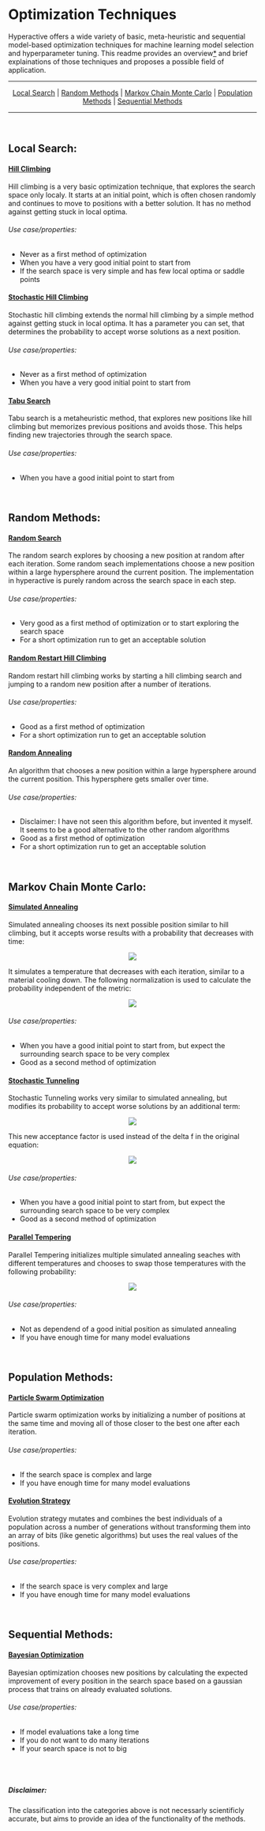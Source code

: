 # Optimization Techniques

Hyperactive offers a wide variety of basic, meta-heuristic and sequential model-based optimization techniques for machine learning model selection and hyperparameter tuning. This readme provides an overview[*](https://github.com/SimonBlanke/Hyperactive/tree/master/hyperactive/optimizers#disclaimer) and brief explainations of those techniques and proposes a possible field of application.



---

<p align="center">
  <a href="https://github.com/SimonBlanke/Hyperactive/tree/master/hyperactive/optimizers#local-search">Local Search</a> |
  <a href="https://github.com/SimonBlanke/Hyperactive/tree/master/hyperactive/optimizers#random-methods">Random Methods</a> |
  <a href="https://github.com/SimonBlanke/Hyperactive/tree/master/hyperactive/optimizers#markov-chain-monte-carlo">Markov Chain Monte Carlo</a> |
  <a href="https://github.com/SimonBlanke/Hyperactive/tree/master/hyperactive/optimizers#population-methods">Population Methods</a> |
  <a href="https://github.com/SimonBlanke/Hyperactive/tree/master/hyperactive/optimizers#sequential-methods">Sequential Methods</a>
</p>

---


<br>

## Local Search:

#### [Hill Climbing](https://github.com/SimonBlanke/Hyperactive/blob/master/hyperactive/optimizers/local/hill_climbing_optimizer.py)
Hill climbing is a very basic optimization technique, that explores the search space only localy. It starts at an initial point, which is often chosen randomly and continues to move to positions with a better solution. It has no method against getting stuck in local optima.

###### Use case/properties:
- Never as a first method of optimization
- When you have a very good initial point to start from
- If the search space is very simple and has few local optima or saddle points

#### [Stochastic Hill Climbing](https://github.com/SimonBlanke/Hyperactive/blob/master/hyperactive/optimizers/local/stochastic_hill_climbing.py)
Stochastic hill climbing extends the normal hill climbing by a simple method against getting stuck in local optima. It has a parameter you can set, that determines the probability to accept worse solutions as a next position.

###### Use case/properties:
- Never as a first method of optimization
- When you have a very good initial point to start from

#### [Tabu Search](https://github.com/SimonBlanke/Hyperactive/blob/master/hyperactive/optimizers/local/tabu_search.py)
Tabu search is a metaheuristic method, that explores new positions like hill climbing but memorizes previous positions and avoids those. This helps finding new trajectories through the search space.

###### Use case/properties:
- When you have a good initial point to start from


<br>

## Random Methods:

#### [Random Search](https://github.com/SimonBlanke/Hyperactive/blob/master/hyperactive/optimizers/random/random_search.py)
The random search explores by choosing a new position at random after each iteration. Some random seach implementations choose a new position within a large hypersphere around the current position. The implementation in hyperactive is purely random across the search space in each step.

###### Use case/properties:
- Very good as a first method of optimization or to start exploring the search space
- For a short optimization run to get an acceptable solution

#### [Random Restart Hill Climbing](https://github.com/SimonBlanke/Hyperactive/blob/master/hyperactive/optimizers/random/random_restart_hill_climbing.py)
Random restart hill climbing works by starting a hill climbing search and jumping to a random new position after a number of iterations.

###### Use case/properties:
- Good as a first method of optimization
- For a short optimization run to get an acceptable solution

#### [Random Annealing](https://github.com/SimonBlanke/Hyperactive/blob/master/hyperactive/optimizers/random/random_annealing.py)
An algorithm that chooses a new position within a large hypersphere around the current position. This hypersphere gets smaller over time.

###### Use case/properties:
- Disclaimer: I have not seen this algorithm before, but invented it myself. It seems to be a good alternative to the other random algorithms
- Good as a first method of optimization
- For a short optimization run to get an acceptable solution


<br>

## Markov Chain Monte Carlo:

#### [Simulated Annealing](https://github.com/SimonBlanke/Hyperactive/blob/master/hyperactive/optimizers/monte_carlo/simulated_annealing.py)
Simulated annealing chooses its next possible position similar to hill climbing, but it accepts worse results with a probability that decreases with time:

<p align="center">
  <a href="equation">
    <img src="https://latex.codecogs.com/gif.latex?p%20%3D%20exp%20%5Cleft%20%28%20-%5Cfrac%7B%5CDelta%20f_%7Bnorm%7D%7D%7BT%7D%20%5Cright%20%29">
  </a>
</p>

It simulates a temperature that decreases with each iteration, similar to a material cooling down. The following normalization is used to calculate the probability independent of the metric:

<p align="center">
  <a href="equation">
    <img src="https://latex.codecogs.com/gif.latex?%5CDelta%20f_%7Bnorm%7D%20%3D%20%5Cfrac%7Bf%28y%29%20-%20f%28y%29%7D%7Bf%28y%29%20&plus;%20f%28y%29%7D">
  </a>
</p>

###### Use case/properties:
- When you have a good initial point to start from, but expect the surrounding search space to be very complex
- Good as a second method of optimization


#### [Stochastic Tunneling](https://github.com/SimonBlanke/Hyperactive/blob/master/hyperactive/optimizers/monte_carlo/stochastic_tunneling.py)
Stochastic Tunneling works very similar to simulated annealing, but modifies its probability to accept worse solutions by an additional term:

<p align="center">
  <a href="equation">
    <img src="https://latex.codecogs.com/gif.latex?f_%7BSTUN%7D%20%3D%201%20-%20exp%28-%5Cgamma%20%5CDelta%20f%29">
  </a>
</p>

This new acceptance factor is used instead of the delta f in the original equation:

<p align="center">
  <a href="equation">
    <img src="https://latex.codecogs.com/gif.latex?p%20%3D%20exp%28-%5Cbeta%20f_%7BSTUN%7D%20%29">
  </a>
</p>



###### Use case/properties:
- When you have a good initial point to start from, but expect the surrounding search space to be very complex
- Good as a second method of optimization

#### [Parallel Tempering](https://github.com/SimonBlanke/Hyperactive/blob/master/hyperactive/optimizers/monte_carlo/parallel_tempering.py)
Parallel Tempering initializes multiple simulated annealing seaches with different temperatures and chooses to swap those temperatures with the following probability:

<p align="center">
  <a href="equation">
    <img src="https://latex.codecogs.com/gif.latex?p%20%3D%20%5Cmin%20%5Cleft%20%28%201%2C%20e%5E%7B%5CDelta%20f%20%5Cleft%20%28%20%5Cfrac%7B1%7D%7BT_x%7D%20-%20%5Cfrac%7B1%7D%7BT_y%7D%20%5Cright%20%29%7D%20%5Cright%20%29">
  </a>
</p>


###### Use case/properties:
- Not as dependend of a good initial position as simulated annealing
- If you have enough time for many model evaluations


<br>

## Population Methods:

#### [Particle Swarm Optimization](https://github.com/SimonBlanke/Hyperactive/blob/master/hyperactive/optimizers/population/particle_swarm_optimization.py)
Particle swarm optimization works by initializing a number of positions at the same time and moving all of those closer to the best one after each iteration. 

###### Use case/properties:
- If the search space is complex and large
- If you have enough time for many model evaluations

#### [Evolution Strategy](https://github.com/SimonBlanke/Hyperactive/blob/master/hyperactive/optimizers/population/evolution_strategy.py)
Evolution strategy mutates and combines the best individuals of a population across a number of generations without transforming them into an array of bits (like genetic algorithms) but uses the real values of the positions. 

###### Use case/properties:
- If the search space is very complex and large
- If you have enough time for many model evaluations


<br>

## Sequential Methods:

#### [Bayesian Optimization](https://github.com/SimonBlanke/Hyperactive/blob/master/hyperactive/optimizers/sequence_model/bayesian_optimization.py)
Bayesian optimization chooses new positions by calculating the expected improvement of every position in the search space based on a gaussian process that trains on already evaluated solutions.

###### Use case/properties:
- If model evaluations take a long time
- If you do not want to do many iterations
- If your search space is not to big


<br>

<br>

##### Disclaimer:
The classification into the categories above is not necessarly scientificly accurate, but aims to provide an idea of the functionality of the methods.

